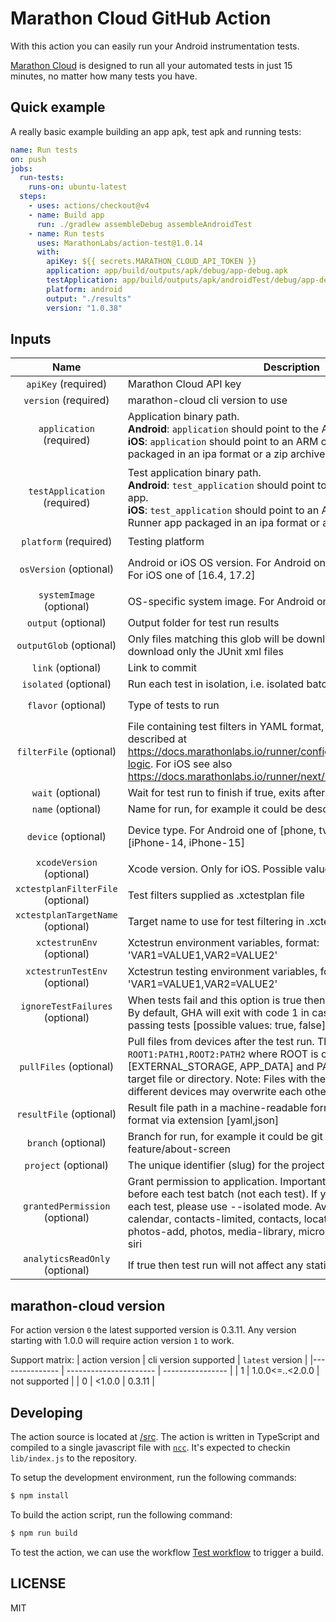 # Marathon Cloud GitHub Action

With this action you can easily run your Android instrumentation tests.

[Marathon Cloud](https://marathonlabs.io) is designed to run all your automated tests in just 15 minutes,
no matter how many tests you have.

## Quick example

A really basic example building an app apk, test apk and running tests:

```yaml
name: Run tests
on: push
jobs:
  run-tests:
    runs-on: ubuntu-latest
  steps:
    - uses: actions/checkout@v4
    - name: Build app
      run: ./gradlew assembleDebug assembleAndroidTest
    - name: Run tests
      uses: MarathonLabs/action-test@1.0.14
      with:
        apiKey: ${{ secrets.MARATHON_CLOUD_API_TOKEN }}
        application: app/build/outputs/apk/debug/app-debug.apk
        testApplication: app/build/outputs/apk/androidTest/debug/app-debug-androidTest.apk
        platform: android
        output: "./results"
        version: "1.0.38"
```

## Inputs

|             Name                  | Description                                                                                                                                                                                                                                                                                                                                 | Default                                    | Example                                                                                                                                                                                          |
| :-------------------------------: | ------------------------------------------------------------------------------------------------------------------------------------------------------------------------------------------------------------------------------------------------------------------------------------------------------------------------------------------- | -------------------------------------------| ------------------------------------------------------------------------------------------------------------------------------------------------------------------------------------------------ |
|     `apiKey` (required)           | Marathon Cloud API key                                                                                                                                                                                                                                                                                                                      |                                            | `cafebabe`                                                                                                                                                                                       |
|     `version` (required)          | marathon-cloud cli version to use                                                                                                                                                                                                                                                                                                           |                                            | `1.0.0`                                                                                                                                                                                          |
|     `application` (required)      | Application binary path. <br>**Android**: `application` should point to the APK file. <br>**iOS**: `application` should point to an ARM compatible Simulator build packaged in an ipa format or a zip archive.                                                                                                                              |                                            | **Android**: `app/build/outputs/apk/debug/app-debug.apk` <br>**iOS**: `/home/user/workspace/sample.zip` or `/home/user/workspace/sample.ipa`                                                     |
|   `testApplication` (required)    | Test application binary path. <br>**Android**: `test_application` should point to the test .apk file for your app. <br>**iOS**: `test_application` should point to an ARM compatible iOS Test Runner app packaged in an ipa format or a zip archive.                                                                                        |                                            | **Android**: `app/build/outputs/apk/androidTest/debug/app-debug-androidTest.apk` <br>**iOS**: `/home/user/workspace/sampleUITests-Runner.zip` or `/home/user/workspace/sampleUITests-Runner.ipa` |
|       `platform` (required)       | Testing platform                                                                                                                                                                                                                                                                                                                            | ``                                         | `Android` or `iOS`                                                                                                                                                                               |
|      `osVersion` (optional)       | Android or iOS OS version. For Android one of [10, 11, 12, 13, 14]. For iOS one of [16.4, 17.2]                                                                                                                                                                                                                                             | **Android**: `11`; **iOS**: `16.4`         | `12`, `17.2`, etc.                                                                                                                                                                               |
|     `systemImage` (optional)      | OS-specific system image. For Android only                                                                                                                                                                                                                                                                                                  | ``                                         | `default`, `google_apis`, etc.                                                                                                                                                                   |
|        `output` (optional)        | Output folder for test run results                                                                                                                                                                                                                                                                                                          | ``                                         | `output`                                                                                                                                                                                         |
|      `outputGlob` (optional)      | Only files matching this glob will be downloaded, i.e. 'tests/\*\*' will download only the JUnit xml files                                                                                                                                                                                                                                  | ``                                         | `tests/**`                                                                                                                                                                                       |
|         `link` (optional)         | Link to commit                                                                                                                                                                                                                                                                                                                              | ``                                         | ``                                                                                                                                                                                               |
|       `isolated` (optional)       | Run each test in isolation, i.e. isolated batching                                                                                                                                                                                                                                                                                          | `false`                                    | `true`, `false`                                                                                                                                                                                  |
|        `flavor` (optional)        | Type of tests to run                                                                                                                                                                                                                                                                                                                        | `native`                                   | `native`, `js-test-appium`, `python-robotframework-appium`                                                                                                                                       |
|      `filterFile` (optional)      | File containing test filters in YAML format, following the schema described at https://docs.marathonlabs.io/runner/configuration/filtering/#filtering-logic. For iOS see also https://docs.marathonlabs.io/runner/next/ios#test-plans.                                                                                                      | ``                                         | ``                                                                                                                                                                                               |
|         `wait` (optional)         | Wait for test run to finish if true, exits after triggering a run if false.                                                                                                                                                                                                                                                                 | ``                                         | `true`                                                                                                                                                                                           |
|         `name` (optional)         | Name for run, for example it could be description of commit.                                                                                                                                                                                                                                                                                | ``                                         | AmazingRun                                                                                                                                                                                       |
|        `device` (optional)        | Device type. For Android one of [phone, tv, watch]. For iOS one of [iPhone-14, iPhone-15]                                                                                                                                                                                                                                                   | **Android**: `phone`; **iOS**: `iPhone-14` | `phone`, `tv`, `watch`, `iPhone-14`, `iPhone-15`                                                                                                                                                 |
|     `xcodeVersion` (optional)     | Xcode version. Only for iOS. Possible values: [14.3.1, 15.2]                                                                                                                                                                                                                                                                                | `14.3.1`                                   | `14.3.1`, `15.2`                                                                                                                                                                                 |
| `xctestplanFilterFile` (optional) | Test filters supplied as .xctestplan file                                                                                                                                                                                                                                                                                                   | ``                                         | ``                                                                                                                                                                                               |
| `xctestplanTargetName` (optional) | Target name to use for test filtering in .xctestplan                                                                                                                                                                                                                                                                                        | ``                                         | ``                                                                                                                                                                                               |
|     `xctestrunEnv` (optional)     | Xctestrun environment variables, format: 'VAR1=VALUE1,VAR2=VALUE2'                                                                                                                                                                                                                                                                          | ``                                         | `VAR1=VALUE1,VAR2=VALUE2`                                                                                                                                                                        |
|   `xctestrunTestEnv` (optional)   | Xctestrun testing environment variables, format: 'VAR1=VALUE1,VAR2=VALUE2'                                                                                                                                                                                                                                                                  | ``                                         | `VAR1=VALUE1,VAR2=VALUE2`                                                                                                                                                                        |
|  `ignoreTestFailures` (optional)  | When tests fail and this option is true then GHA will exit with code 0. By default, GHA will exit with code 1 in case of test failures and 0 for passing tests [possible values: true, false]                                                                                                                                               | `false`                                    | `true`, `false`                                                                                                                                                                                  |
|      `pullFiles` (optional)       | Pull files from devices after the test run. The format is `ROOT1:PATH1,ROOT2:PATH2` where ROOT is one of [EXTERNAL_STORAGE, APP_DATA] and PATH is a relative path to the target file or directory. Note: Files with the same name and path from different devices may overwrite each other.                                                 | ``                                         | `EXTERNAL_STORAGE:Documents/some-results,APP_DATA:files/my_folder/some_file.txt`                                                                                                                 |
|      `resultFile` (optional)      | Result file path in a machine-readable format. You can specify the format via extension [yaml,json]                                                                                                                                                                                                                                         | `result.json`                              | `some_result.json`                                                                                                                                                                               |
|        `branch` (optional)        | Branch for run, for example it could be git branch like develop or feature/about-screen                                                                                                                                                                                                                                                     | ``                                         | `develop`                                                                                                                                                                                        |
|       `project` (optional)        | The unique identifier (slug) for the project                                                                                                                                                                                                                                                                                                | ``                                         | ``                                                                                                                                                                                               |
|  `grantedPermission` (optional)   | Grant permission to application. Important: Granting is conducted before each test batch (not each test). If you need to grant before each test, please use --isolated mode. Available permissions: calendar, contacts-limited, contacts, location, location-always, photos-add, photos, media-library, microphone, motion, reminders, siri | ``                                         | `motion,siri,calendar`                                                                                                                                                                           |
|  `analyticsReadOnly` (optional)   | If true then test run will not affect any statistical measurements                                                                                                                                                                                                                                                                          | `false`                                    | `true`, `false`                                                                                                                                                                                  |

## marathon-cloud version

For action version `0` the latest supported version is 0.3.11. Any version starting with 1.0.0 will require action version `1` to work.

Support matrix:
| action version | cli version supported | `latest` version |
|--------------- | ---------------------- | ---------------- |
| 1 | 1.0.0<=..<2.0.0 | not supported |
| 0 | <1.0.0 | 0.3.11 |

## Developing

The action source is located at [/src](/src). The action is written in TypeScript and compiled to a single javascript file with [`ncc`][ncc]. It's expected to checkin `lib/index.js` to the repository.

To setup the development environment, run the following commands:

```bash
$ npm install
```

To build the action script, run the following command:

```bash
$ npm run build
```

To test the action, we can use the workflow [Test workflow](https://github.com/MarathonLabs/setup-marathon-cloud/actions/workflows/test-marathon-cloud.yaml) to trigger a build.

[ncc]: https://github.com/vercel/ncc
[marathon-cloud]: https://github.com/MarathonLabs/marathon-cloud-cli

## LICENSE

MIT
